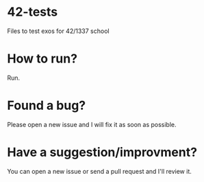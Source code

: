 # 42-tests
Files to test exos for 42/1337 school

# How to run?
Run.

# Found a bug?
Please open a new issue and I will fix it as soon as possible.

# Have a suggestion/improvment?
You can open a new issue or send a pull request and I'll review it.
